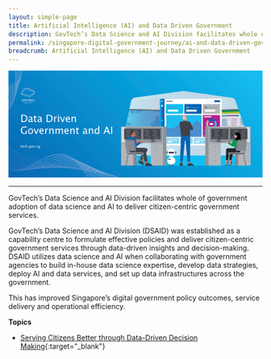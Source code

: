 ```yaml
---
layout: simple-page
title: Artificial Intelligence (AI) and Data Driven Government
description: GovTech’s Data Science and AI Division facilitates whole of government adoption of data science and AI to deliver citizen-centric government services. 
permalink: /singapore-digital-government-journey/ai-and-data-driven-government
breadcrumb: Artificial Intelligence (AI) and Data Driven Government
---
```


![AI and Data Driven Government](/images/digital-transformation/AI-and-data-driven-government-header-banner.png)

---

GovTech’s Data Science and AI Division facilitates whole of government adoption of data science and AI to deliver citizen-centric government services.

GovTech’s Data Science and AI Division (DSAID) was established as a capability centre to formulate effective policies and deliver citizen-centric government services through data-driven insights and decision-making. DSAID utilizes data science and AI when collaborating with government agencies to build in-house data science expertise, develop data strategies, deploy AI and data services, and set up data infrastructures across the government. 

This has improved Singapore’s digital government policy outcomes, service delivery and operational efficiency. 

**Topics**
- [Serving Citizens Better through Data-Driven Decision Making](https://www.tech.gov.sg/singapore-digital-government-journey/ai-and-data-driven-government/serving-citizens-better-through-data-driven-decision-making){:target="_blank"}
